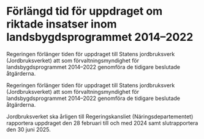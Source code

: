 # Förlängd tid för uppdraget om riktade insatser inom landsbygdsprogrammet 2014–2022

Regeringen förlänger tiden för uppdraget till Statens jordbruksverk (Jordbruksverket) att som förvaltningsmyndighet för landsbygdsprogrammet 2014–2022 genomföra de tidigare beslutade åtgärderna.

Regeringen förlänger tiden för uppdraget till Statens jordbruksverk (Jordbruksverket) att som förvaltningsmyndighet för landsbygdsprogrammet 2014–2022 genomföra de tidigare beslutade åtgärderna.

Jordbruksverket ska årligen till Regeringskansliet (Näringsdepartementet) rapportera uppdraget den 28 februari till och med 2024 samt slutrapportera den 30 juni 2025.
